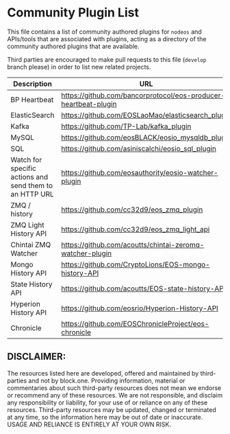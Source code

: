 # Community Plugin List

This file contains a list of community authored plugins for `nodeos` and APIs/tools that are associated with plugins, acting as a directory of the community authored plugins that are available.

Third parties are encouraged to make pull requests to this file (`develop` branch please) in order to list new related projects.

| Description | URL |
| ----------- | --- |
| BP Heartbeat  | https://github.com/bancorprotocol/eos-producer-heartbeat-plugin |
| ElasticSearch | https://github.com/EOSLaoMao/elasticsearch_plugin |
| Kafka | https://github.com/TP-Lab/kafka_plugin |
| MySQL | https://github.com/eosBLACK/eosio_mysqldb_plugin |
| SQL | https://github.com/asiniscalchi/eosio_sql_plugin |
| Watch for specific actions and send them to an HTTP URL | https://github.com/eosauthority/eosio-watcher-plugin |
| ZMQ / history | https://github.com/cc32d9/eos_zmq_plugin |
| ZMQ Light History API | https://github.com/cc32d9/eos_zmq_light_api |
| Chintai ZMQ Watcher | https://github.com/acoutts/chintai-zeromq-watcher-plugin |
| Mongo History API | https://github.com/CryptoLions/EOS-mongo-history-API |
| State History API | https://github.com/acoutts/EOS-state-history-API |
| Hyperion History API | https://github.com/eosrio/Hyperion-History-API |
| Chronicle	| https://github.com/EOSChronicleProject/eos-chronicle |

## DISCLAIMER:

The resources listed here are developed, offered and maintained by third-parties and not by block.one. Providing information, material or commentaries about such third-party resources does not mean we endorse or recommend any of these resources. We are not responsible, and disclaim any responsibility or liability, for your use of or reliance on any of these resources. Third-party resources may be updated, changed or terminated at any time, so the information here may be out of date or inaccurate.  USAGE AND RELIANCE IS ENTIRELY AT YOUR OWN RISK.
